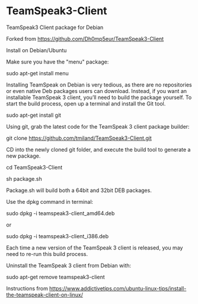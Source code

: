 TeamSpeak3-Client
=================

TeamSpeak3 Client package for Debian

Forked from https://github.com/Dh0mp5eur/TeamSpeak3-Client

Install on Debian/Ubuntu

Make sure you have the "menu" package:

sudo apt-get install menu

Installing TeamSpeak on Debian is very tedious, as there are no repositories or even native Deb packages users can download. Instead, if you want an installable TeamSpeak 3 client, you’ll need to build the package yourself. To start the build process, open up a terminal and install the Git tool.

sudo apt-get install git

Using git, grab the latest code for the TeamSpeak 3 client package builder:

git clone https://github.com/tmiland/TeamSpeak3-Client.git

CD into the newly cloned git folder, and execute the build tool to generate a new package.

cd TeamSpeak3-Client

sh package.sh

Package.sh will build both a 64bit and 32bit DEB packages.

Use the dpkg command in terminal:

sudo dpkg -i teamspeak3-client_amd64.deb

or

sudo dpkg -i teamspeak3-client_i386.deb

Each time a new version of the TeamSpeak 3 client is released, you may need to re-run this build process.

Uninstall the TeamSpeak 3 client from Debian with:

sudo apt-get remove teamspeak3-client

Instructions from https://www.addictivetips.com/ubuntu-linux-tips/install-the-teamspeak-client-on-linux/
